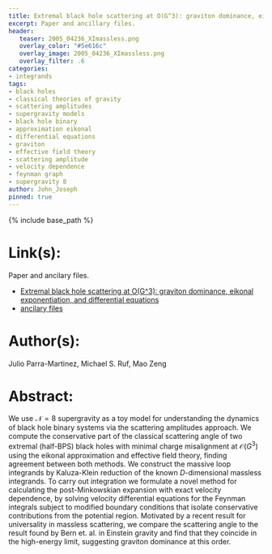 ```yaml
---
title: Extremal black hole scattering at O(G^3): graviton dominance, eikonal exponentiation, and differential equations
excerpt: Paper and ancillary files.
header:
   teaser: 2005_04236_XImassless.png
   overlay_color: "#5e616c"
   overlay_image: 2005_04236_XImassless.png
   overlay_filter: .6
categories:
- integrands
tags:
- black holes
- classical theories of gravity
- scattering amplitudes
- supergravity models
- black hole binary
- approximation eikonal
- differential equations
- graviton
- effective field theory
- scattering amplitude
- velocity dependence
- feynman graph
- supergravity 8
author: John_Joseph
pinned: true
---
```

{% include base_path %}

# Link(s):
Paper and ancilary files.
  * [Extremal black hole scattering at O(G^3): graviton dominance, eikonal exponentiation, and differential equations](https://arxiv.org/abs/2005.04236)
  * [ancilary files](https://arxiv.org/src/2005.04236/anc)

# Author(s):
Julio Parra-Martinez, Michael S. Ruf, Mao Zeng

# Abstract:
We use $\mathcal N=8$ supergravity as a toy model for understanding the dynamics of black hole binary systems via the scattering amplitudes approach. We compute the conservative part of the classical scattering angle of two extremal (half-BPS) black holes with minimal charge misalignment at $\mathcal O(G^3)$ using the eikonal approximation and effective field theory, finding agreement between both methods. We construct the massive loop integrands by Kaluza-Klein reduction of the known $D$-dimensional massless integrands. To carry out integration we formulate a novel method for calculating the post-Minkowskian expansion with exact velocity dependence, by solving velocity differential equations for the Feynman integrals subject to modified boundary conditions that isolate conservative contributions from the potential region. Motivated by a recent result for universality in massless scattering, we compare the scattering angle to the result found by Bern et. al. in Einstein gravity and find that they coincide in the high-energy limit, suggesting graviton dominance at this order.